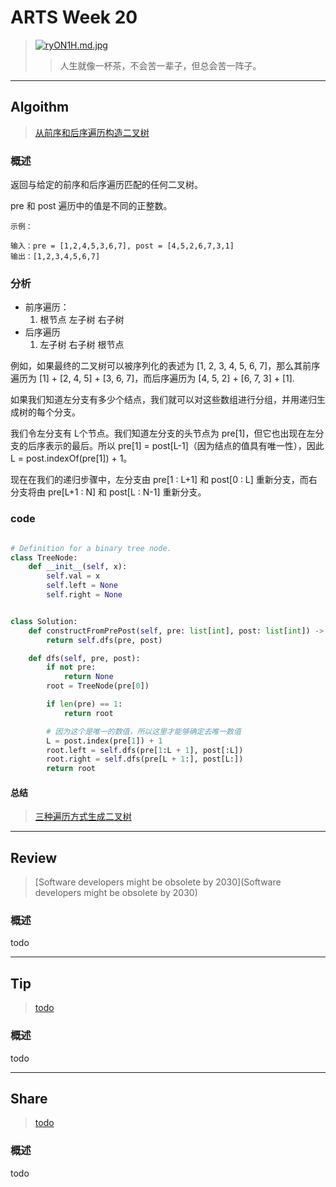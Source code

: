 # ARTS Week 20

> [![ryON1H.md.jpg](https://s3.ax1x.com/2020/12/23/ryON1H.md.jpg)](https://imgchr.com/i/ryON1H)
>> 人生就像一杯茶，不会苦一辈子，但总会苦一阵子。

***

## Algoithm

> [从前序和后序遍历构造二叉树](https://leetcode-cn.com/problems/construct-binary-tree-from-preorder-and-postorder-traversal)

### 概述

返回与给定的前序和后序遍历匹配的任何二叉树。

pre 和 post 遍历中的值是不同的正整数。

    示例：
    
    输入：pre = [1,2,4,5,3,6,7], post = [4,5,2,6,7,3,1]
    输出：[1,2,3,4,5,6,7]

### 分析

* 前序遍历：
    1. 根节点 左子树 右子树
* 后序遍历
    1. 左子树 右子树 根节点

例如，如果最终的二叉树可以被序列化的表述为 [1, 2, 3, 4, 5, 6, 7]，那么其前序遍历为 [1] + [2, 4, 5] + [3, 6, 7]，而后序遍历为 [4, 5, 2] + [6, 7, 3] + [1].

如果我们知道左分支有多少个结点，我们就可以对这些数组进行分组，并用递归生成树的每个分支。

我们令左分支有 L个节点。我们知道左分支的头节点为 pre[1]，但它也出现在左分支的后序表示的最后。所以 pre[1] = post[L-1]（因为结点的值具有唯一性），因此 L = post.indexOf(pre[1]) + 1。

现在在我们的递归步骤中，左分支由 pre[1 : L+1] 和 post[0 : L] 重新分支，而右分支将由 pre[L+1 : N] 和 post[L : N-1] 重新分支。

### code

```python

# Definition for a binary tree node.
class TreeNode:
    def __init__(self, x):
        self.val = x
        self.left = None
        self.right = None


class Solution:
    def constructFromPrePost(self, pre: list[int], post: list[int]) -> TreeNode:
        return self.dfs(pre, post)

    def dfs(self, pre, post):
        if not pre:
            return None
        root = TreeNode(pre[0])

        if len(pre) == 1:
            return root

        # 因为这个是唯一的数值，所以这里才能够确定去唯一数值
        L = post.index(pre[1]) + 1
        root.left = self.dfs(pre[1:L + 1], post[:L])
        root.right = self.dfs(pre[L + 1:], post[L:])
        return root

```

#### 总结

> [三种遍历方式生成二叉树](https://leetcode-cn.com/problems/construct-binary-tree-from-preorder-and-postorder-traversal/solution/kan-wo-jiu-gou-liao-san-chong-bian-li-fang-shi-gou/
)


***

## Review

> [Software developers might be obsolete by 2030](Software developers might be obsolete by 2030)

### 概述

todo

***

## Tip

> [todo](todo)

### 概述

todo

***

## Share

> [todo](todo)
>

### 概述

todo